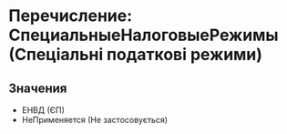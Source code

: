 ﻿# Перечисление: СпециальныеНалоговыеРежимы (Спеціальні податкові режими)

## Значения

- ЕНВД (ЄП)
- НеПрименяется (Не застосовується)

